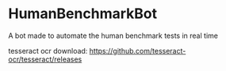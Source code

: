 # HumanBenchmarkBot
A bot made to automate the human benchmark tests in real time

tesseract ocr download: https://github.com/tesseract-ocr/tesseract/releases
